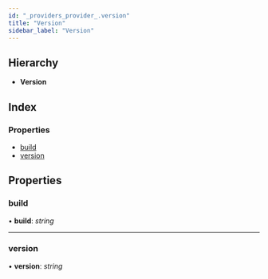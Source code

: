 ```yaml
---
id: "_providers_provider_.version"
title: "Version"
sidebar_label: "Version"
---
```


## Hierarchy

* **Version**

## Index

### Properties

* [build](_providers_provider_.version.md#build)
* [version](_providers_provider_.version.md#version)

## Properties

###  build

• **build**: *string*

___

###  version

• **version**: *string*
